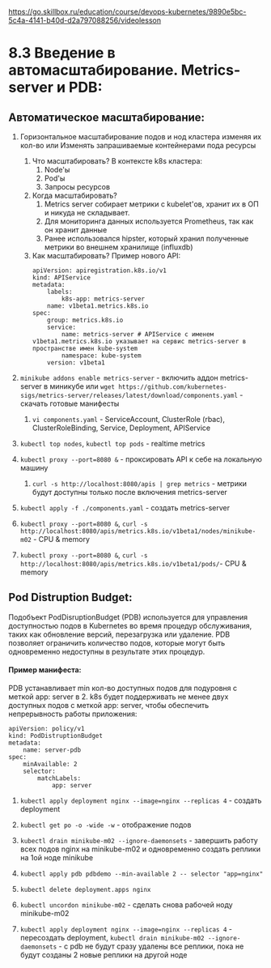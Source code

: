 https://go.skillbox.ru/education/course/devops-kubernetes/9890e5bc-5c4a-4141-b40d-d2a797088256/videolesson

# 8.3 Введение в автомасштабирование. Metrics-server и PDB:

## Автоматическое масштабирование:

1. Горизонтальное масштабирование подов и нод кластера изменяя их кол-во
или
Изменять запрашиваемые контейнерами пода ресурсы

    1. Что масштабировать? 
        В контексте k8s кластера:
        1. Node'ы
        2. Pod'ы
        3. Запросы ресурсов
    2. Когда масштабировать? 
        1. Metrics server собирает метрики с kubelet'ов, хранит их в ОП и никуда не складывает.
        2. Для мониторинга данных используется Prometheus, так как он хранит данные
        3. Ранее использовался hipster, который хранил полученные метрики во внешнем хранилище (influxdb)
    3. Как масштабировать?
        Пример нового API:
        ```
        apiVersion: apiregistration.k8s.io/v1
        kind: APIService
        metadata:
            labels:
                k8s-app: metrics-server
            name: v1beta1.metrics.k8s.io
        spec:
            group: metrics.k8s.io
            service:
                name: metrics-server # APIService с именем v1beta1.metrics.k8s.io указывает на сервис metrics-server в пространстве имен kube-system
                namespace: kube-system
            version: v1beta1
        ```
2. `minikube addons enable metrics-server` - включить аддон metrics-server в миникубе
или
`wget https://github.com/kubernetes-sigs/metrics-server/releases/latest/download/components.yaml` - скачать готовые манифесты
    1. `vi components.yaml` - ServiceAccount, ClusterRole (rbac), ClusterRoleBinding, Service, Deployment, APIService

3. `kubectl top nodes`, `kubectl top pods` - realtime metrics

4. `kubectl proxy --port=8080 &` - проксировать API к себе на локальную машину
    1. `curl -s http://localhost:8080/apis | grep metrics` - метрики будут доступны только после включения metrics-server

5. `kubectl apply -f ./components.yaml` - создать metrics-server

6. `kubectl proxy --port=8080 &`, `curl -s http://localhost:8080/apis/metrics.k8s.io/v1beta1/nodes/minikube-m02` - CPU & memory

7. `kubectl proxy --port=8080 &`, `curl -s http://localhost:8080/apis/metrics.k8s.io/v1beta1/pods/`- CPU & memory


## Pod Distruption Budget:
Подобъект PodDisruptionBudget (PDB) используется для управления доступностью подов в Kubernetes во время процедур обслуживания, таких как обновление версий, перезагрузка или удаление. PDB позволяет ограничить количество подов, которые могут быть одновременно недоступны в результате этих процедур.

#### Пример манифеста:
PDB устанавливает min кол-во доступных подов для подуровня с меткой app: server в 2. 
k8s будет поддерживать не менее двух доступных подов с меткой app: server, чтобы обеспечить непрерывность работы приложения:
```
apiVersion: policy/v1
kind: PodDistruptionBudget
metadata:
    name: server-pdb
spec:
    minAvailable: 2
    selector:
        matchLabels:
            app: server
```

1. `kubectl apply deployment nginx --image=nginx --replicas 4` - создать deployment

2. `kubectl get po -o -wide -w` - отображение подов

3. `kubectl drain minikube-m02 --ignore-daemonsets` - завершить работу всех подов nginx на minikube-m02 и одновременно создать реплики на 1ой ноде minikube

4. `kubectl apply pdb pdbdemo --min-available 2 -- selector "app=nginx"`

5. `kubectl delete deployment.apps nginx`

6. `kubectl uncordon minikube-m02` - сделать снова рабочей ноду minikube-m02

7. `kubectl apply deployment nginx --image=nginx --replicas 4` - пересоздать deployment, `kubectl drain minikube-m02 --ignore-daemonsets` - с pdb не будут сразу удалены все реплики, пока не будут созданы 2 новые реплики на другой ноде
